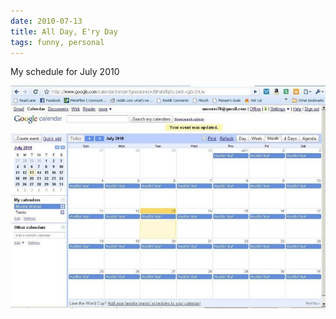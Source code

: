 ```yaml
---
date: 2010-07-13
title: All Day, E'ry Day
tags: funny, personal
---
```


My schedule for July 2010

![eryday](https://raw.githubusercontent.com/muneer78/muneer78.github.io/master/images/rapschedule.jpeg)


